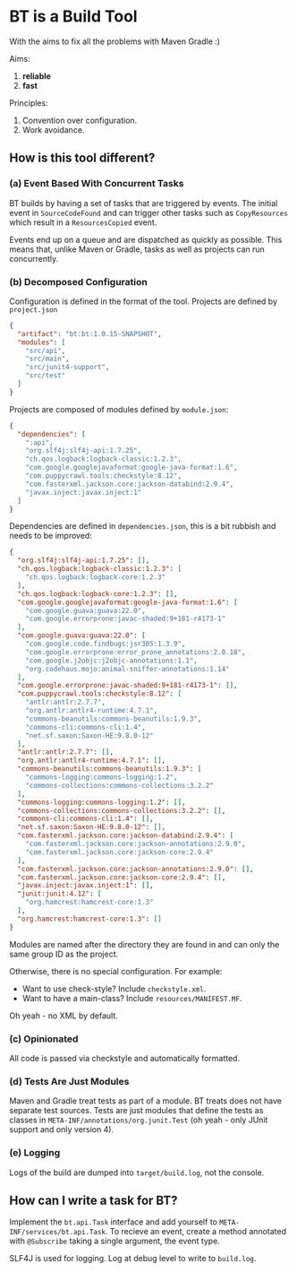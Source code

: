 # BT is a Build Tool

With the aims to fix all the problems with Maven Gradle :)

Aims:

1. **reliable**
2. **fast** 

Principles:

1. Convention over configuration.
2. Work avoidance.

## How is this tool different?
### (a) Event Based With Concurrent Tasks

BT builds by having a set of tasks that are triggered by events. The initial event in `SourceCodeFound` and can trigger other tasks such as `CopyResources` which result in  a `ResourcesCopied` event.

Events end up on a queue and are dispatched as quickly as possible. This means that, unlike Maven or Gradle, tasks as well as projects can run concurrently.

### (b) Decomposed Configuration

Configuration is defined in the format of the tool. Projects are defined by `project.json` 

~~~json
{
  "artifact": "bt:bt:1.0.15-SNAPSHOT",
  "modules": [
    "src/api",
    "src/main",
    "src/junit4-support",
    "src/test"
  ]
}
~~~

Projects are composed of modules defined by `module.json`:

~~~json
{
  "dependencies": [
    ":api",
    "org.slf4j:slf4j-api:1.7.25",
    "ch.qos.logback:logback-classic:1.2.3",
    "com.google.googlejavaformat:google-java-format:1.6",
    "com.puppycrawl.tools:checkstyle:8.12",
    "com.fasterxml.jackson.core:jackson-databind:2.9.4",
    "javax.inject:javax.inject:1"
  ]
}
~~~

Dependencies are defined in `dependencies.json`, this is a bit rubbish and needs to be improved:

~~~json
{
  "org.slf4j:slf4j-api:1.7.25": [],
  "ch.qos.logback:logback-classic:1.2.3": [
    "ch.qos.logback:logback-core:1.2.3"
  ],
  "ch.qos.logback:logback-core:1.2.3": [],
  "com.google.googlejavaformat:google-java-format:1.6": [
    "com.google.guava:guava:22.0",
    "com.google.errorprone:javac-shaded:9+181-r4173-1"
  ],
  "com.google.guava:guava:22.0": [
    "com.google.code.findbugs:jsr305:1.3.9",
    "com.google.errorprone:error_prone_annotations:2.0.18",
    "com.google.j2objc:j2objc-annotations:1.1",
    "org.codehaus.mojo:animal-sniffer-annotations:1.14"
  ],
  "com.google.errorprone:javac-shaded:9+181-r4173-1": [],
  "com.puppycrawl.tools:checkstyle:8.12": [
    "antlr:antlr:2.7.7",
    "org.antlr:antlr4-runtime:4.7.1",
    "commons-beanutils:commons-beanutils:1.9.3",
    "commons-cli:commons-cli:1.4",
    "net.sf.saxon:Saxon-HE:9.8.0-12"
  ],
  "antlr:antlr:2.7.7": [],
  "org.antlr:antlr4-runtime:4.7.1": [],
  "commons-beanutils:commons-beanutils:1.9.3": [
    "commons-logging:commons-logging:1.2",
    "commons-collections:commons-collections:3.2.2"
  ],
  "commons-logging:commons-logging:1.2": [],
  "commons-collections:commons-collections:3.2.2": [],
  "commons-cli:commons-cli:1.4": [],
  "net.sf.saxon:Saxon-HE:9.8.0-12": [],
  "com.fasterxml.jackson.core:jackson-databind:2.9.4": [
    "com.fasterxml.jackson.core:jackson-annotations:2.9.0",
    "com.fasterxml.jackson.core:jackson-core:2.9.4"
  ],
  "com.fasterxml.jackson.core:jackson-annotations:2.9.0": [],
  "com.fasterxml.jackson.core:jackson-core:2.9.4": [],
  "javax.inject:javax.inject:1": [],
  "junit:junit:4.12": [
    "org.hamcrest:hamcrest-core:1.3"
  ],
  "org.hamcrest:hamcrest-core:1.3": []
}
~~~

Modules are named after the directory they are found in and can only the same group ID as the project.

Otherwise, there is no special configuration. For example:

* Want to use check-style? Include `checkstyle.xml`.
* Want to have a main-class? Include `resources/MANIFEST.MF`.

Oh yeah - no XML by default.

### (c) Opinionated

All code is passed via checkstyle and automatically formatted. 

### (d) Tests Are Just Modules

Maven and Gradle treat tests as part of a module. BT treats does not have separate test sources. Tests are just modules that define the tests as classes in `META-INF/annotations/org.junit.Test` (oh yeah - only JUnit support and only version 4).

### (e) Logging 

Logs of the build are dumped into `target/build.log`, not the console.

## How can I write a task for BT?

Implement the `bt.api.Task` interface and add yourself to `META-INF/services/bt.api.Task`. To recieve an event, create a method annotated with `@Subscribe` taking a single argument, the event type.

SLF4J is used for logging. Log at debug level to write to `build.log`.